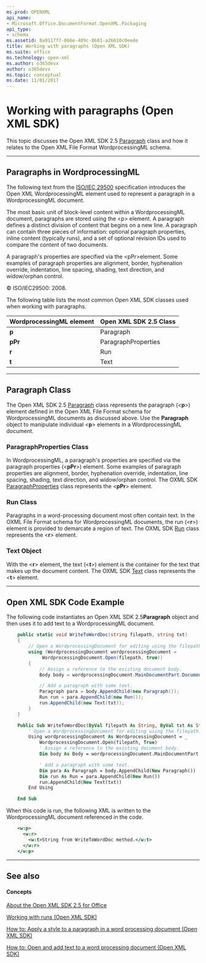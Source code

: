 ```yaml
---
ms.prod: OPENXML
api_name:
- Microsoft.Office.DocumentFormat.OpenXML.Packaging
api_type:
- schema
ms.assetid: 8a9117f7-066e-409c-8681-a26610c0eede
title: Working with paragraphs (Open XML SDK)
ms.suite: office
ms.technology: open-xml
ms.author: o365devx
author: o365devx
ms.topic: conceptual
ms.date: 11/01/2017
---
```

# Working with paragraphs (Open XML SDK)

This topic discusses the Open XML SDK 2.5 [Paragraph](https://msdn.microsoft.com/en-us/library/office/documentformat.openxml.wordprocessing.paragraph.aspx) class and how it relates to the
Open XML File Format WordprocessingML schema.


--------------------------------------------------------------------------------
## Paragraphs in WordprocessingML
The following text from the [ISO/IEC
29500](https://www.iso.org/standard/71691.html) specification
introduces the Open XML WordprocessingML element used to represent a
paragraph in a WordprocessingML document.

The most basic unit of block-level content within a WordprocessingML
document, paragraphs are stored using the \<p\> element. A paragraph
defines a distinct division of content that begins on a new line. A
paragraph can contain three pieces of information: optional paragraph
properties, inline content (typically runs), and a set of optional
revision IDs used to compare the content of two documents.

A paragraph's properties are specified via the \<pPr\>element. Some
examples of paragraph properties are alignment, border, hyphenation
override, indentation, line spacing, shading, text direction, and
widow/orphan control.

© ISO/IEC29500: 2008.

The following table lists the most common Open XML SDK classes used when
working with paragraphs.


| **WordprocessingML element** | **Open XML SDK 2.5 Class** |
|------------------------------|----------------------------|
|            **p**             |         Paragraph          |
|           **pPr**            |    ParagraphProperties     |
|            **r**             |            Run             |
|            **t**             |            Text            |

---------------------------------------------------------------------------------
## Paragraph Class
The Open XML SDK 2.5 [Paragraph](https://msdn.microsoft.com/en-us/library/office/documentformat.openxml.wordprocessing.paragraph.aspx) class represents the paragraph
(\<**p**\>) element defined in the Open XML
File Format schema for WordprocessingML documents as discussed above.
Use the **Paragraph** object to manipulate
individual \<**p**\> elements in a
WordprocessingML document.

### ParagraphProperties Class

In WordprocessingML, a paragraph's properties are specified via the
paragraph properties (\<**pPr**\>) element.
Some examples of paragraph properties are alignment, border, hyphenation
override, indentation, line spacing, shading, text direction, and
widow/orphan control. The OXML SDK [ParagraphProperties](https://msdn.microsoft.com/en-us/library/office/documentformat.openxml.wordprocessing.paragraphproperties.aspx) class represents the
\<**pPr**\> element.

### Run Class

Paragraphs in a word-processing document most often contain text. In the
OXML File Format schema for WordprocessingML documents, the run (\<**r**\>) element is provided to demarcate a region of
text. The OXML SDK [Run](https://msdn.microsoft.com/en-us/library/office/documentformat.openxml.wordprocessing.run.aspx) class represents the \<**r**\> element.

### Text Object

With the \<**r**\> element, the text (\<**t**\>) element is the container for the text that
makes up the document content. The OXML SDK [Text](https://msdn.microsoft.com/en-us/library/office/documentformat.openxml.wordprocessing.text.aspx) class represents the \<**t**\> element.


--------------------------------------------------------------------------------
## Open XML SDK Code Example
The following code instantiates an Open XML SDK 2.5**Paragraph** object and then uses it to add text to
a WordprocessingML document.

```csharp
    public static void WriteToWordDoc(string filepath, string txt)
    {
        // Open a WordprocessingDocument for editing using the filepath.
        using (WordprocessingDocument wordprocessingDocument =
             WordprocessingDocument.Open(filepath, true))
        {
            // Assign a reference to the existing document body.
            Body body = wordprocessingDocument.MainDocumentPart.Document.Body;

            // Add a paragraph with some text.
            Paragraph para = body.AppendChild(new Paragraph());
            Run run = para.AppendChild(new Run());
            run.AppendChild(new Text(txt));
        }
    }
```

```vb
    Public Sub WriteToWordDoc(ByVal filepath As String, ByVal txt As String)
        ' Open a WordprocessingDocument for editing using the filepath.
        Using wordprocessingDocument As WordprocessingDocument = _
            WordprocessingDocument.Open(filepath, True)
            ' Assign a reference to the existing document body.
            Dim body As Body = wordprocessingDocument.MainDocumentPart.Document.Body

            ' Add a paragraph with some text.            
            Dim para As Paragraph = body.AppendChild(New Paragraph())
            Dim run As Run = para.AppendChild(New Run())
            run.AppendChild(New Text(txt))
        End Using

    End Sub
```

When this code is run, the following XML is written to the
WordprocessingML document referenced in the code.

```xml
    <w:p>
      <w:r>
        <w:t>String from WriteToWordDoc method.</w:t>
      </w:r>
    </w:p>
```

--------------------------------------------------------------------------------
## See also
#### Concepts

[About the Open XML SDK 2.5 for Office](about-the-open-xml-sdk.md)  

[Working with runs (Open XML SDK)](working-with-runs.md)  

[How to: Apply a style to a paragraph in a word processing document (Open XML SDK)](how-to-apply-a-style-to-a-paragraph-in-a-word-processing-document.md)  

[How to: Open and add text to a word processing document (Open XML SDK)](how-to-open-and-add-text-to-a-word-processing-document.md)  
